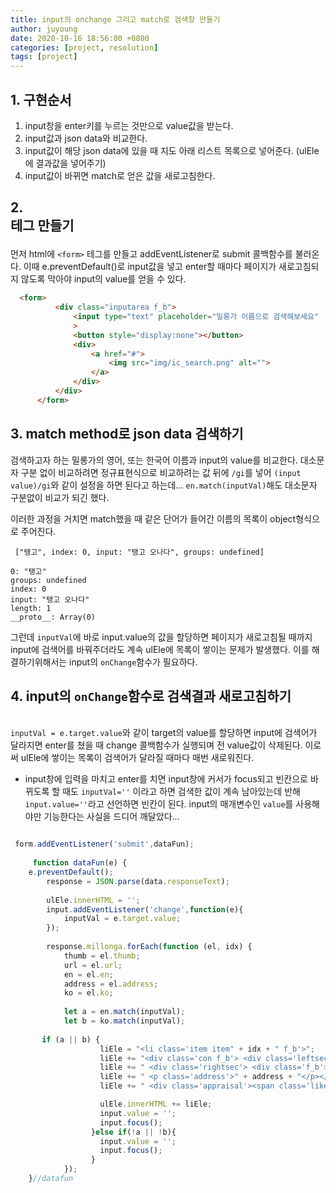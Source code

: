 ```yaml
---
title: input의 onchange 그리고 match로 검색창 만들기
author: juyoung
date: 2020-10-16 18:56:00 +0800
categories: [project, resolution]
tags: [project]
---
```



## 1. 구현순서
1. input창을 enter키를 누르는 것만으로 value값을 받는다.
2. input값과 json data와 비교한다.
3. input값이 해당 json data에 있을 때 지도 아래 리스트 목록으로 넣어준다. (ulEle에 결과값을 넣어주기)
4. input값이 바뀌면 match로 얻은 값을 새로고침한다.
  

  

## 2. <form> 테그 만들기  

 먼저 html에 `<form>` 테그를 만들고 addEventListener로 submit 콜백함수를 불러온다. 이때 e.preventDefault()로 input값을 넣고 enter할 때마다 페이지가 새로고침되지 않도록 막아야 input의 value를 얻을 수 있다.  
  
  ```html
    <form>
            <div class="inputarea f_b">
                <input type="text" placeholder="밀롱가 이름으로 검색해보세요" 
                >
                <button style="display:none"></button>
                <div>
                    <a href="#">
                        <img src="img/ic_search.png" alt="">
                    </a>
                </div>
            </div>
        </form>
```
    
## 3. match method로 json data 검색하기  

 검색하고자 하는 밀롱가의 영어, 또는 한국어 이름과 input의 value를 비교한다. 대소문자 구분 없이 비교하려면 정규표현식으로 비교하려는 값 뒤에 `/gi`를 넣어 `(input value)/gi`와 같이 설정을 하면 된다고 하는데... `en.match(inputVal)`해도 대소문자 구분없이 비교가 되긴 했다.  
  

이러한 과정을 거치면 match했을 때 같은 단어가 들어간 이름의 목록이 object형식으로 주어진다.

```console
 ["탱고", index: 0, input: "탱고 오나다", groups: undefined]  

0: "탱고" 
groups: undefined
index: 0
input: "탱고 오나다"
length: 1
__proto__: Array(0)
```

   그런데 `inputVal`에 바로 input.value의 값을 할당하면 페이지가 새로고침될 때까지 input에 검색어를 바꿔주더라도 계속 ulEle에 목록이 쌓이는 문제가 발생했다. 이를 해결하기위해서는 input의 `onChange`함수가 필요하다. 
  

## 4. input의 `onChange`함수로 검색결과 새로고침하기
<br> `inputVal = e.target.value`와 같이 target의 value를 할당하면 input에 검색어가 달라지면 enter를 쳤을 때 change 콜백함수가 실행되며 전 value값이 삭제된다. 
이로써 ulEle에 쌓이는 목록이 검색어가 달라질 때마다 매번 새로워진다.  


* input창에 입력을 마치고 enter를 치면 input창에 커서가 focus되고 빈칸으로 바뀌도록 할 때도 `inputVal=''` 이라고 하면 검색한 값이 계속 남아있는데 반해 `input.value=''`라고 선언하면 빈칸이 된다. input의 매개변수인 `value`를 사용해야만 기능한다는 사실을 드디어 깨달았다...

```javascript

 form.addEventListener('submit',dataFun);
      
     function dataFun(e) {
    e.preventDefault();
        response = JSON.parse(data.responseText);
        
        ulEle.innerHTML = '';
        input.addEventListener('change',function(e){
            inputVal = e.target.value;           
        }); 
     
        response.millonga.forEach(function (el, idx) {
            thumb = el.thumb;
            url = el.url;
            en = el.en;
            address = el.address;
            ko = el.ko;
                     
            let a = en.match(inputVal);
            let b = ko.match(inputVal);
                                          
       if (a || b) {                
                    liEle = "<li class='item item" + idx + " f_b'>";
                    liEle += "<div class='con f_b'> <div class='leftsec'><div class='thumb'><a class='linkA link" + idx + "' href='" + url + "'><img src='" + thumb + "' alt='" + en + "'></a></div></div>";
                    liEle += " <div class='rightsec'> <div class='f_b'><h4 class='f_b'>" + en + "</h4><span>거리m</span></div><h6>" + ko + "</h6>";
                    liEle += " <p class='address'>" + address + "</p></div> </div>";
                    liEle += " <div class='appraisal'><span class='like'>371</span><span class='write'>39</span> </div></li>";

                    ulEle.innerHTML += liEle;                
                    input.value = '';
                    input.focus();  
                  }else if(!a || !b){
                    input.value = '';
                    input.focus();  
                  }
            });           
    }//datafun

```


